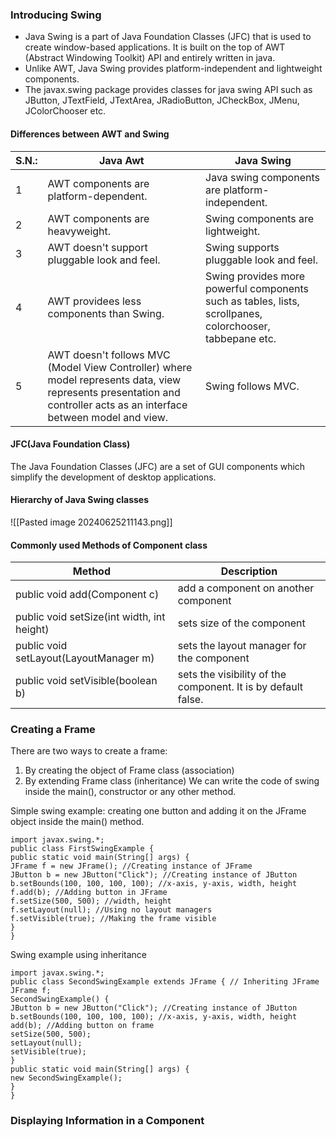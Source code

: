 ### Introducing Swing
- Java Swing is a part of Java Foundation Classes (JFC) that is used to create window-based applications. It is built on the top of AWT (Abstract Windowing Toolkit) API and entirely written in java.
- Unlike AWT, Java Swing provides platform-independent and lightweight components.
- The javax.swing package provides classes for java swing API such as JButton, JTextField, JTextArea, JRadioButton, JCheckBox, JMenu, JColorChooser etc.

#### Differences between AWT and Swing

| S.N.: | Java Awt                                                                                                                                                              | Java Swing                                                                                               |
| ----- | --------------------------------------------------------------------------------------------------------------------------------------------------------------------- | -------------------------------------------------------------------------------------------------------- |
| 1     | AWT components are platform-dependent.                                                                                                                                | Java swing components are platform-independent.                                                          |
| 2     | AWT components are heavyweight.                                                                                                                                       | Swing components are lightweight.                                                                        |
| 3     | AWT doesn't support pluggable look and feel.                                                                                                                          | Swing supports pluggable look and feel.                                                                  |
| 4     | AWT providees less components than Swing.                                                                                                                             | Swing provides more powerful components such as tables, lists, scrollpanes, colorchooser, tabbepane etc. |
| 5     | AWT doesn't follows MVC (Model View Controller) where model represents data, view represents presentation and controller acts as an interface between model and view. | Swing follows MVC.                                                                                       |
#### JFC(Java Foundation Class)
The Java Foundation Classes (JFC) are a set of GUI components which simplify the development of desktop applications.

#### Hierarchy of Java Swing classes
![[Pasted image 20240625211143.png]]

#### Commonly used Methods of Component class

| Method                                     | Description                                                   |
| ------------------------------------------ | ------------------------------------------------------------- |
| public void add(Component c)               | add a component on another component                          |
| public void setSize(int width, int height) | sets size of the component                                    |
| public void setLayout(LayoutManager m)     | sets the layout manager for the component                     |
| public void setVisible(boolean b)          | sets the visibility of the component. It is by default false. |
### Creating a Frame
There are two ways to create a frame:
1. By creating the object of Frame class (association)
2. By extending Frame class (inheritance)
We can write the code of swing inside the main(), constructor or any other method.

Simple swing example: creating one button and adding it on the JFrame object inside the main() method.

    import javax.swing.*;
	public class FirstSwingExample {
	public static void main(String[] args) {
	JFrame f = new JFrame(); //Creating instance of JFrame
	JButton b = new JButton("Click"); //Creating instance of JButton
	b.setBounds(100, 100, 100, 100); //x-axis, y-axis, width, height
	f.add(b); //Adding button in JFrame
	f.setSize(500, 500); //width, height
	f.setLayout(null); //Using no layout managers
	f.setVisible(true); //Making the frame visible
	}
	}

Swing example using inheritance

	import javax.swing.*;
	public class SecondSwingExample extends JFrame { // Inheriting JFrame
	JFrame f;
	SecondSwingExample() {
	JButton b = new JButton("Click"); //Creating instance of JButton
	b.setBounds(100, 100, 100, 100); //x-axis, y-axis, width, height
	add(b); //Adding button on frame
	setSize(500, 500);
	setLayout(null);
	setVisible(true);
	}
	public static void main(String[] args) {
	new SecondSwingExample();
	}
	}

### Displaying Information in a Component
